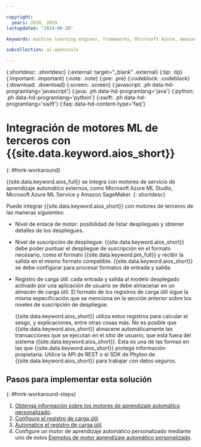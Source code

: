 ```yaml
---

copyright:
  years: 2018, 2019
lastupdated: "2019-06-28"

keywords: machine learning engines, frameworks, Microsoft Azure, Amazone SageMaker, custom ML engine 

subcollection: ai-openscale

---
```


{:shortdesc: .shortdesc}
{:external: target="_blank" .external}
{:tip: .tip}
{:important: .important}
{:note: .note}
{:pre: .pre}
{:codeblock: .codeblock}
{:download: .download}
{:screen: .screen}
{:javascript: .ph data-hd-programlang='javascript'}
{:java: .ph data-hd-programlang='java'}
{:python: .ph data-hd-programlang='python'}
{:swift: .ph data-hd-programlang='swift'}
{:faq: data-hd-content-type='faq'}

# Integración de motores ML de terceros con {{site.data.keyword.aios_short}}
{: #fmrk-workaround}

{{site.data.keyword.aios_full}} se integra con motores de servicio de aprendizaje automático externos, como Microsoft Azure ML Studio, Microsoft Azure ML Service y Amazon SageMaker.
{: shortdesc}

Puede integrar {{site.data.keyword.aios_short}} con motores de terceros de las maneras siguientes:

- Nivel de enlace de motor: posibilidad de listar despliegues y obtener detalles de los despliegues.
  
- Nivel de suscripción de despliegue: {{site.data.keyword.aios_short}} debe poder puntuar el despliegue de suscripción en el formato necesario, como el formato {{site.data.keyword.pm_full}} y recibir la salida en el mismo formato compatible. {{site.data.keyword.aios_short}} se debe configurar para
procesar formatos de entrada y salida.
   

- Registro de carga útil: cada entrada y salida al modelo desplegado activado por una aplicación de usuario se debe almacenar en un almacén de carga útil. El formato de los
registros de carga útil sigue la misma especificación que se menciona en la sección anterior sobre los niveles de suscripción de despliegue.
   
   {{site.data.keyword.aios_short}} utiliza estos registros para calcular el sesgo, y explicaciones, entre otras cosas más. No es posible que
{{site.data.keyword.aios_short}} almacene automáticamente las transacciones que se ejecutan en el sitio de usuario, que está fuera del sistema {{site.data.keyword.aios_short}}. Esta
es una de las formas en las que {{site.data.keyword.aios_short}} protege información propietaria. Utilice la API de REST o el SDK de Phyton de
{{site.data.keyword.aios_short}} para trabajar con datos seguros.
   
## Pasos para implementar esta solución
{: #fmrk-workaround-steps}

1. [Obtenga información sobre los motores de aprendizaje automático personalizado](/docs/services/ai-openscale?topic=ai-openscale-fmrk-workaround-customengine).
2. [Configure el registro de carga útil](/docs/services/ai-openscale?topic=ai-openscale-cdb-payload).
3. [Automatice el registro de carga útil](/docs/services/ai-openscale?topic=ai-openscale-fmrk-workaround-pyld-lg).
4. Configure un motor de aprendizaje automático personalizado mediante uno de estos [Ejemplos de motor aprendizaje automático personalizado](/docs/services/ai-openscale?topic=ai-openscale-fmrk-workaround-cstmmlsengex).

